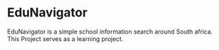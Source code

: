 # EduNavigator
EduNavigator is a simple school information search around South africa. This Project serves as a learning
project.